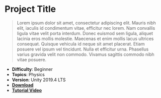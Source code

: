 # Project Title

> Lorem ipsum dolor sit amet, consectetur adipiscing elit. Mauris nibh elit, iaculis id condimentum vitae, efficitur nec lorem. Nam convallis ligula vitae velit porta interdum. Donec euismod sem ligula, aliquet lacinia eros mollis molestie. Maecenas et enim mollis lacus ultrices consequat. Quisque vehicula id neque sit amet placerat. Etiam posuere vel ipsum vel tincidunt. Nulla et efficitur urna. Phasellus varius gravida velit non commodo. Vivamus sagittis commodo nibh vitae posuere.

- **Difficulty**: Beginner
- **Topics**: Physics
- **Version**: Unity 2019.4 LTS
- [**Download**](https://github.com/zigurous/unity-brick-breaker-tutorial/archive/refs/heads/main.zip)
- [**Tutorial Video**](https://www.youtube.com/c/zigurous)
